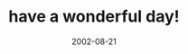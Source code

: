 ---
layout: base.njk
title : 'have a wonderful day!' 
view_title : 'have a wonderful day!' 
year : '2002' 
date : '2002-08-21' 
img_file : '/drawing/haveawonderfulday.png' 
html_file : 'haveawonderfulday' 
next_html : 'sickpeople.html' 
year_order : '148' 
permalink : "title/{{html_file}}.html"
---